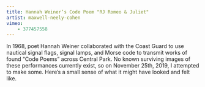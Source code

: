 ```yaml
---
title: Hannah Weiner’s Code Poem "RJ Romeo & Juliet"
artist: maxwell-neely-cohen
vimeo:
    - 377457558
---
```

In 1968, poet Hannah Weiner collaborated with the Coast Guard to use nautical signal flags, signal lamps, and Morse code to transmit works of found “Code Poems” across Central Park. No known surviving images of these performances currently exist, so on November 25th, 2019, I attempted to make some. Here’s a small sense of what it might have looked and felt like.
